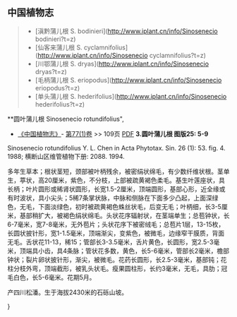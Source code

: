 

## 中国植物志

> * [滇黔蒲儿根  S.  bodinieri](http://www.iplant.cn/info/Sinosenecio bodinieri?t=z)
> * [仙客来蒲儿根  S.  cyclamnifolius](http://www.iplant.cn/info/Sinosenecio cyclamnifolius?t=z)
> * [川鄂蒲儿根  S.  dryas](http://www.iplant.cn/info/Sinosenecio dryas?t=z)
> * [毛柄蒲儿根  S.  eriopodus](http://www.iplant.cn/info/Sinosenecio eriopodus?t=z)
> * [单头蒲儿根  S.  hederifolius](http://www.iplant.cn/info/Sinosenecio hederifolius?t=z)


**圆叶蒲儿根 Sinosenecio rotundifolius",


* [《中国植物志》](http://www.iplant.cn/frps)- [第77(1)卷](http://www.iplant.cn/frps/vol/77(1)) >> 109页 [PDF](http://www.iplant.cn/frps/pdf/77(1)/109.PDF)
**3.圆叶蒲儿根 图版25: 5-9**

Sinosenecio rotundifolius Y. L. Chen in Acta Phytotax. Sin. 26 (1): 53. fig. 4. 1988; 横断山区维管植物下册: 2088. 1994.

多年生草本；根状茎短，颈部被叶柄残余，被密绢状绵毛，有少数纤维状根。茎单生，葶状，高20厘米，紫色，不分枝，上部被疏黄褐色柔毛。基生叶莲座状，具长柄；叶片圆形或稀肾状圆形，长宽1.5-2厘米，顶端圆形，基部心形，近全缘或有时波状，具小尖头；5稀7条掌状脉，中脉和侧脉在下面多少凸起，上面深绿色，无毛，下面淡绿色，初时被疏黄褐色蛛丝状毛，后变无毛；叶柄细，长3-5厘米，基部稍扩大，被褐色绢状绵毛。头状花序辐射状，在茎端单生；总苞钟状，长6-7毫米，宽7-8毫米，无外苞片；头状花序下被密绒毛；总苞片1层，13-15枚，长圆状披针形，宽1-1.5毫米，顶端渐尖，变紫色，被微毛，边缘窄干膜质，背面无毛。舌状花11-13，稀15；管部长3-3.5毫米，舌片黄色，长圆形，宽2.5-3毫米，顶端具小齿，具4条脉；管状花多数，黄色，长5-6毫米，管部长2毫米，檐部钟状；裂片卵状披针形，渐尖，被微毛。花药长圆形，长2.5-3毫米，基部钝；花柱分枝外弯，顶端截形，被乳头状毛。瘦果圆柱形，长约3毫米，无毛，具肋；冠毛白色，长5-6毫米。花期5月。

产四川松潘。生于海拔2430米的石砾山坡。

}